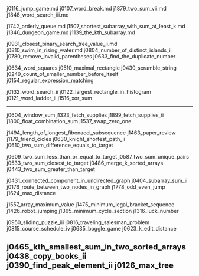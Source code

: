 j0116_jump_game.md
j0107_word_break.md
j1879_two_sum_vii.md
j1848_word_search_iii.md

j1742_orderly_queue.md
j1507_shortest_subarray_with_sum_at_least_k.md
j1346_dungeon_game.md
j1139_the_kth_subarray.md

j0931_closest_binary_search_tree_value_ii.md
j0810_swim_in_rising_water.md
j0804_number_of_distinct_islands_ii
j0780_remove_invalid_parentheses
j0633_find_the_duplicate_number

j0634_word_squares
j0510_maximal_rectangle
j0430_scramble_string
j0249_count_of_smaller_number_before_itself
j0154_regular_expression_matching

j0132_word_search_ii
j0122_largest_rectangle_in_histogram
j0121_word_ladder_ii
j1516_xor_sum

---
j0604_window_sum
j1323_fetch_supplies
j1899_fetch_supplies_ii
j1800_float_combination_sum
j1537_swap_zero_one

j1494_length_of_longest_fibonacci_subsequence
j1463_paper_review
j1179_friend_cicles
j0630_knight_shortest_path_ii
j0610_two_sum_difference_equals_to_target

j0609_two_sum_less_than_or_equal_to_target
j0587_two_sum_unique_pairs
j0533_two_sum_closest_to_target
j0486_merge_k_sorted_arrays
j0443_two_sum_greater_than_target

j0431_connected_component_in_undirected_graph
j0404_subarray_sum_ii
j0176_route_between_two_nodes_in_graph
j1778_odd_even_jump
j1624_max_distance

j1557_array_maximum_value
j1475_minimum_legal_bracket_sequence
j1426_robot_jumping
j1365_minimum_cycle_section
j1316_luck_number

j0950_sliding_puzzle_iii
j0816_traveling_salesman_problem
j0815_course_schedule_iv
j0635_boggle_game
j0623_k_edit_distance

j0465_kth_smallest_sum_in_two_sorted_arrays
j0438_copy_books_ii
j0390_find_peak_element_ii
j0126_max_tree
---

